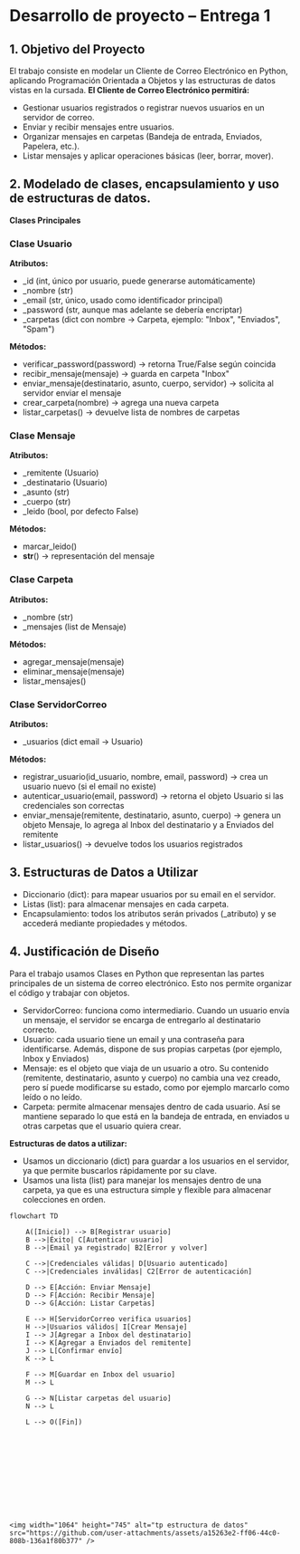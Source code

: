 # Desarrollo de proyecto – Entrega 1
## 1. Objetivo del Proyecto

El trabajo consiste en modelar un Cliente de Correo Electrónico en Python, aplicando Programación Orientada a Objetos y las estructuras de datos vistas en la cursada.
**El Cliente de Correo Electrónico permitirá:**

- Gestionar usuarios registrados o registrar nuevos usuarios en un servidor de correo.
- Enviar y recibir mensajes entre usuarios.
- Organizar mensajes en carpetas (Bandeja de entrada, Enviados, Papelera, etc.).
- Listar mensajes y aplicar operaciones básicas (leer, borrar, mover).

## 2. Modelado de clases, encapsulamiento y uso de estructuras de datos.

**Clases Principales**
### Clase Usuario

**Atributos:**

- _id (int, único por usuario, puede generarse automáticamente)
- _nombre (str)
- _email (str, único, usado como identificador principal)
- _password (str, aunque mas adelante se debería encriptar)
- _carpetas (dict con nombre → Carpeta, ejemplo: "Inbox", "Enviados", "Spam")

**Métodos:**

- verificar_password(password) → retorna True/False según coincida
- recibir_mensaje(mensaje) → guarda en carpeta "Inbox"
- enviar_mensaje(destinatario, asunto, cuerpo, servidor) → solicita al servidor enviar el mensaje
- crear_carpeta(nombre) → agrega una nueva carpeta
- listar_carpetas() → devuelve lista de nombres de carpetas

### Clase Mensaje

**Atributos:**

- _remitente (Usuario)
- _destinatario (Usuario)
- _asunto (str)
- _cuerpo (str)
- _leido (bool, por defecto False)

**Métodos:**

- marcar_leido()
- __str__() → representación del mensaje

### Clase Carpeta

**Atributos:**

- _nombre (str)
- _mensajes (list de Mensaje)

**Métodos:**

- agregar_mensaje(mensaje)
- eliminar_mensaje(mensaje)
- listar_mensajes()

### Clase ServidorCorreo

**Atributos:**

- _usuarios (dict email → Usuario)

**Métodos:**

- registrar_usuario(id_usuario, nombre, email, password) → crea un usuario nuevo (si el email no existe)
- autenticar_usuario(email, password) → retorna el objeto Usuario si las credenciales son correctas
- enviar_mensaje(remitente, destinatario, asunto, cuerpo) → genera un objeto Mensaje, lo agrega al Inbox del destinatario y a Enviados del remitente
- listar_usuarios() → devuelve todos los usuarios registrados

## 3. Estructuras de Datos a Utilizar

- Diccionario (dict): para mapear usuarios por su email en el servidor.
- Listas (list): para almacenar mensajes en cada carpeta.
- Encapsulamiento: todos los atributos serán privados (_atributo) y se accederá mediante propiedades y métodos.

## 4. Justificación de Diseño

Para el trabajo usamos Clases en Python que representan las partes principales de un sistema de correo electrónico. Esto nos permite organizar el código y trabajar con objetos.

- ServidorCorreo: funciona como intermediario. Cuando un usuario envía un mensaje, el servidor se encarga de entregarlo al destinatario correcto. 
- Usuario: cada usuario tiene un email y una contraseña para identificarse. Además, dispone de sus propias carpetas (por ejemplo, Inbox y Enviados)
- Mensaje: es el objeto que viaja de un usuario a otro. Su contenido (remitente, destinatario, asunto y cuerpo) no cambia una vez creado, pero sí puede modificarse su estado, como por ejemplo marcarlo como leído o no leído.
- Carpeta: permite almacenar mensajes dentro de cada usuario. Así se mantiene separado lo que está en la bandeja de entrada, en enviados u otras carpetas que el usuario quiera crear.

**Estructuras de datos a utilizar:**

- Usamos un diccionario (dict) para guardar a los usuarios en el servidor, ya que permite buscarlos rápidamente por su clave.
- Usamos una lista (list) para manejar los mensajes dentro de una carpeta, ya que es una estructura simple y flexible para almacenar colecciones en orden.


```mermaid
flowchart TD

    A([Inicio]) --> B[Registrar usuario]
    B -->|Éxito| C[Autenticar usuario]
    B -->|Email ya registrado| B2[Error y volver]

    C -->|Credenciales válidas| D[Usuario autenticado]
    C -->|Credenciales inválidas| C2[Error de autenticación]

    D --> E[Acción: Enviar Mensaje]
    D --> F[Acción: Recibir Mensaje]
    D --> G[Acción: Listar Carpetas]

    E --> H[ServidorCorreo verifica usuarios]
    H -->|Usuarios válidos| I[Crear Mensaje]
    I --> J[Agregar a Inbox del destinatario]
    I --> K[Agregar a Enviados del remitente]
    J --> L[Confirmar envío]
    K --> L

    F --> M[Guardar en Inbox del usuario]
    M --> L

    G --> N[Listar carpetas del usuario]
    N --> L

    L --> O([Fin])












<img width="1064" height="745" alt="tp estructura de datos" src="https://github.com/user-attachments/assets/a15263e2-ff06-44c0-808b-136a1f80b377" />
